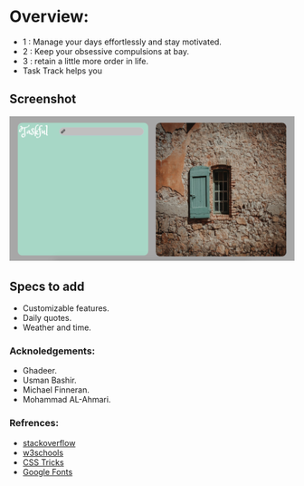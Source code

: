 # Overview:
- 1 : Manage your days effortlessly and stay motivated.
- 2 : Keep your obsessive compulsions at bay.
- 3 : retain a little more order in life. 
- Task Track helps you 
  

## Screenshot

![alt text](https://github.com/abduwib/project-2/blob/master/src/screnshot23.png)

## Specs to add

- Customizable features.
- Daily quotes.
- Weather and time.

### Acknoledgements:

- Ghadeer.
- Usman Bashir.
- Michael Finneran. 
- Mohammad AL-Ahmari.


### Refrences:

- [stackoverflow](https://stackoverflow.com)
- [w3schools](https://www.w3schools.com)
- [CSS Tricks](https://css-tricks.com/)
- [Google Fonts](https://fonts.google.com/)
